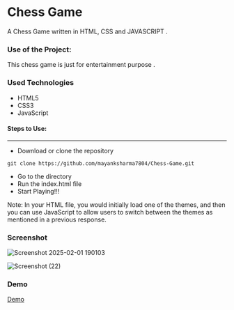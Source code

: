 <h1>Chess Game</h1>

<p>A Chess Game written in HTML, CSS and JAVASCRIPT .</p>

### Use of the Project:

<p>This chess game is just for entertainment purpose . </p>

<h3>Used Technologies</h3>
<ul>
    <li>HTML5</li>
    <li>CSS3</li>
    <li>JavaScript</li>
</ul>

#### Steps to Use:

---

- Download or clone the repository

```
git clone https://github.com/mayanksharma7804/Chess-Game.git
```

- Go to the directory
- Run the index.html file
- Start Playing!!!

Note: In your HTML file, you would initially load one of the themes, and then you can use JavaScript to allow users to switch between the themes as mentioned in a previous response.

<h3> Screenshot </h3>

![Screenshot 2025-02-01 190103](https://github.com/user-attachments/assets/3fe86d75-18ab-4c54-b9d0-bd4a1118dcff)

<img src="https://user-images.githubusercontent.com/66966120/125582506-237c66d8-8ac8-4bd1-b8f8-77d7bc2978ef.png" alt="Screenshot (22)" style="max-width:100%;">

<h3> Demo </h3>

<a href="https://sonamgupta136.github.io/Chess-Game/"> Demo </a>

<br>

